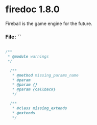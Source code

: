 
# firedoc 1.8.0

Fireball is the game engine for the future.


### File: ``

```js

/**
 * @module warnings
 */

  /**
   * @method missing_params_name
   * @param
   * @param {}
   * @param {callback}
   */

  /**
   * @class missing_extends
   * @extends
   */
```
